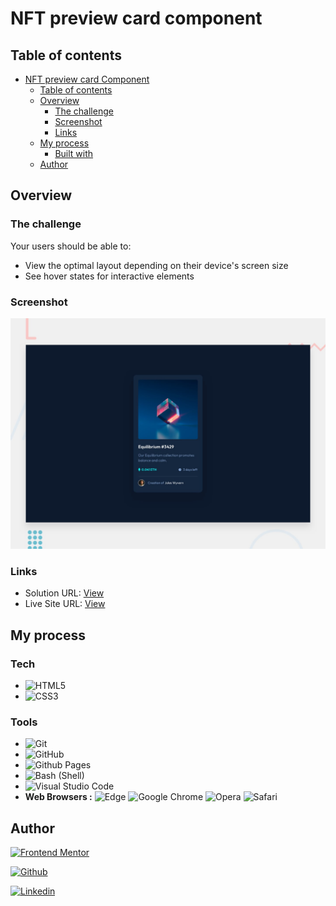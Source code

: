 # NFT preview card component


## Table of contents
- [NFT preview card Component](#nft-preview-card-component)
  - [Table of contents](#table-of-contents)
  - [Overview](#overview)
    - [The challenge](#the-challenge)
    - [Screenshot](#screenshot)
    - [Links](#links)
  - [My process](#my-process)
    - [Built with](#built-with)
  - [Author](#author)
  




## Overview

### The challenge
Your users should be able to:
- View the optimal layout depending on their device's screen size
- See hover states for interactive elements




### Screenshot
![Design preview for the NFT preview card component coding challenge](./design/desktop-preview.jpg)

### Links
- Solution URL: [View](./index.html)
- Live Site URL: [View](https://kore4lyf.github.io/frontend_mentor/nft-preview-card-component/)




## My process
### Tech 
- ![HTML5](https://img.shields.io/badge/html5-%23E34F26.svg?style=for-the-badge&logo=html5&logoColor=white)   
- ![CSS3](https://img.shields.io/badge/css3-%231572B6.svg?style=for-the-badge&logo=css3&logoColor=white) 



### Tools
- ![Git](https://img.shields.io/badge/git-%23F05033.svg?style=for-the-badge&logo=git&logoColor=white)
- ![GitHub](https://img.shields.io/badge/github-%23121011.svg?style=for-the-badge&logo=github&logoColor=white)
-  ![Github Pages](https://img.shields.io/badge/github%20pages-121013?style=for-the-badge&logo=github&logoColor=white)
- ![Bash (Shell)](https://img.shields.io/badge/Terminal-%23121011.svg?style=for-the-badge&logo=gnu-bash&logoColor=white)  
- ![Visual Studio Code](https://img.shields.io/badge/Visual%20Studio%20Code-0078d7.svg?style=for-the-badge&logo=visual-studio-code&logoColor=white)
- **Web Browsers :**
![Edge](https://img.shields.io/badge/Edge-0078D7?style=for-the-badge&logo=Microsoft-edge&logoColor=white)   ![Google Chrome](https://img.shields.io/badge/Google%20Chrome-4285F4?style=for-the-badge&logo=GoogleChrome&logoColor=white)  ![Opera](https://img.shields.io/badge/Opera-FF1B2D?style=for-the-badge&logo=Opera&logoColor=white)   ![Safari](https://img.shields.io/badge/Safari-000000?style=for-the-badge&logo=Safari&logoColor=white)





## Author
  <a href="https://www.frontendmentor.io/profile/faleye"> ![Frontend Mentor](https://img.shields.io/badge/FEM%20Profile-f8f9f8?style=for-the-badge&logo=Frontend-Mentor&logoColor=black)
  </a>

  <a href="https://www.github.com/kore4lyf"> ![Github](https://img.shields.io/badge/Github%20Profile-131313?style=for-the-badge&logo=github&logoColor=white)
  </a>



  <a href="https://www.linkedin.com/in/kore4lyf">![Linkedin](https://img.shields.io/badge/linkedin%20Profile-%2300acee.svg?color=405DE6&style=for-the-badge&logo=linkedin&logoColor=white)
  </a>
